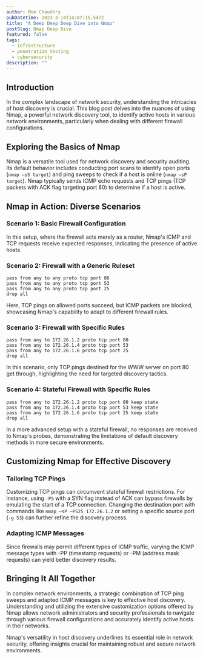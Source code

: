 ```yaml
---
author: Moe Chaudhry
pubDatetime: 2023-3-14T14:07:15.547Z
title: "A Deep Deep Deep Dive into Nmap"
postSlug: Nmap Deep Dive
featured: false
tags:
  - infrastructure
  - penetration testing
  - cybersecurity
description: ""
---
```


## Introduction

In the complex landscape of network security, understanding the intricacies of host discovery is crucial. This blog post delves into the nuances of using Nmap, a powerful network discovery tool, to identify active hosts in various network environments, particularly when dealing with different firewall configurations.

## Exploring the Basics of Nmap

Nmap is a versatile tool used for network discovery and security auditing. Its default behavior includes conducting port scans to identify open ports (`nmap –sS target`) and ping sweeps to check if a host is online (`nmap –sP target`). Nmap typically sends ICMP echo requests and TCP pings (TCP packets with ACK flag targeting port 80) to determine if a host is active.

## Nmap in Action: Diverse Scenarios

### Scenario 1: Basic Firewall Configuration

In this setup, where the firewall acts merely as a router, Nmap's ICMP and TCP requests receive expected responses, indicating the presence of active hosts.

### Scenario 2: Firewall with a Generic Ruleset

```plaintext
pass from any to any proto tcp port 80
pass from any to any proto tcp port 53
pass from any to any proto tcp port 25
drop all
```

Here, TCP pings on allowed ports succeed, but ICMP packets are blocked, showcasing Nmap's capability to adapt to different firewall rules.

### Scenario 3: Firewall with Specific Rules

```plaintext
pass from any to 172.26.1.2 proto tcp port 80
pass from any to 172.26.1.4 proto tcp port 53
pass from any to 172.26.1.6 proto tcp port 25
drop all
```

In this scenario, only TCP pings destined for the WWW server on port 80 get through, highlighting the need for targeted discovery tactics.

### Scenario 4: Stateful Firewall with Specific Rules

```plaintext
pass from any to 172.26.1.2 proto tcp port 80 keep state
pass from any to 172.26.1.4 proto tcp port 53 keep state
pass from any to 172.26.1.6 proto tcp port 25 keep state
drop all
```

In a more advanced setup with a stateful firewall, no responses are received to Nmap's probes, demonstrating the limitations of default discovery methods in more secure environments.

## Customizing Nmap for Effective Discovery

### Tailoring TCP Pings

Customizing TCP pings can circumvent stateful firewall restrictions. For instance, using `-PS` with a SYN flag instead of ACK can bypass firewalls by emulating the start of a TCP connection. Changing the destination port with commands like `nmap –sP –PS25 172.26.1.2` or setting a specific source port (`-g 53`) can further refine the discovery process.

### Adapting ICMP Messages

Since firewalls may permit different types of ICMP traffic, varying the ICMP message types with -PP (timestamp requests) or -PM (address mask requests) can yield better discovery results.

## Bringing It All Together

In complex network environments, a strategic combination of TCP ping sweeps and adapted ICMP messages is key to effective host discovery. Understanding and utilizing the extensive customization options offered by Nmap allows network administrators and security professionals to navigate through various firewall configurations and accurately identify active hosts in their networks.

Nmap's versatility in host discovery underlines its essential role in network security, offering insights crucial for maintaining robust and secure network environments.
